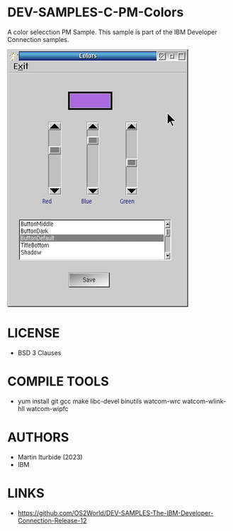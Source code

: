 # DEV-SAMPLES-C-PM-Colors
A color selecction PM Sample. 
This sample is part of the IBM Developer Connection samples. 

![Colors ScreenShot](/wiki/Colors_001.png)

LICENSE
===============
* BSD 3 Clauses

COMPILE TOOLS
===============
* yum install git gcc make libc-devel binutils watcom-wrc watcom-wlink-hll watcom-wipfc
 
AUTHORS
===============
* Martin Iturbide (2023)
* IBM

LINKS
===============
* https://github.com/OS2World/DEV-SAMPLES-The-IBM-Developer-Connection-Release-12
